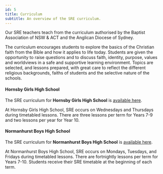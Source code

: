 ```yaml
---
id: 5
title: Curriculum
subtitle: An overview of the SRE curriculum.
---
```

Our SRE teachers teach from the curriculum authorised by the Baptist Association of NSW & ACT and the Anglican Diocese of Sydney. 

The curriculum encourages students to explore the basics of the Christian faith from the Bible and how it applies to life today. Students are given the opportunity to raise questions and to discuss faith, identity, purpose, values and worldviews in a safe and supportive learning environment. Topics are selected, and lessons prepared, with great care to reflect the different religious backgrounds, faiths of students and the selective nature of the schools.

#### Hornsby Girls High School

The SRE curriculum for **Hornsby Girls High School** is [available here](#).

At Hornsby Girls High School, SRE occurs on Wednesdays and Thursdays during timetabled lessons. There are three lessons per term for Years 7-9 and two lessons per year for Year 10. 

#### Normanhurst Boys High School

The SRE curriculum for **Normanhurst Boys High School** is [available here](#).

At Normanhurst Boys High School, SRE occurs on Mondays, Tuesdays, and Fridays during timetabled lessons. There are fortnightly lessons per term for Years 7-10. Students receive their SRE timetable at the beginning of each term.
